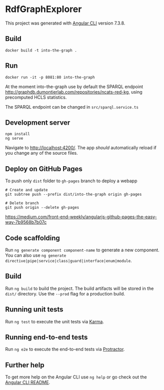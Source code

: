 # RdfGraphExplorer

This project was generated with [Angular CLI](https://github.com/angular/angular-cli) version 7.3.8.

## Build

```shell
docker build -t into-the-graph .
```

## Run

```shell
docker run -it -p 8081:80 into-the-graph
```

At the moment into-the-graph use by default the SPARQL endpoint http://graphdb.dumontierlab.com/repositories/ncats-red-kg, using precomputed HCLS statistics.

The SPARQL endpoint can be changed in `src/sparql.service.ts`

## Development server

```shell
npm install
ng serve
```

Navigate to [http://localhost:4200/](http://localhost:4200/). The app *should* automatically reload if you change any of the source files.

## Deploy on GitHub Pages

To push only `dist` folder to `gh-pages` branch to deploy a webapp

```shell
# Create and update
git subtree push --prefix dist/into-the-graph origin gh-pages

# Delete branch
git push origin --delete gh-pages
```

https://medium.com/front-end-weekly/angularjs-github-pages-the-easy-way-7b9568b7b07c



## Code scaffolding

Run `ng generate component component-name` to generate a new component. You can also use `ng generate directive|pipe|service|class|guard|interface|enum|module`.

## Build

Run `ng build` to build the project. The build artifacts will be stored in the `dist/` directory. Use the `--prod` flag for a production build.

## Running unit tests

Run `ng test` to execute the unit tests via [Karma](https://karma-runner.github.io).

## Running end-to-end tests

Run `ng e2e` to execute the end-to-end tests via [Protractor](http://www.protractortest.org/).

## Further help

To get more help on the Angular CLI use `ng help` or go check out the [Angular CLI README](https://github.com/angular/angular-cli/blob/master/README.md).
